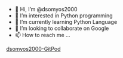 - 👋 Hi, I’m @dsomyos2000
- 👀 I’m interested in Python programming
- 🌱 I’m currently learning Python Language
- 💞️ I’m looking to collaborate on Google
- 📫 How to reach me ...

<!---
dsomyos2000/dsomyos2000 is a ✨ special ✨ repository because its `README.md` (this file) appears on your GitHub profile.
You can click the Preview link to take a look at your changes.
--->
[dsomyos2000-GitPod](https://dsomyos2000-dsomyos2000-0lsmwkaa2qu.ws-us54.gitpod.io/)
